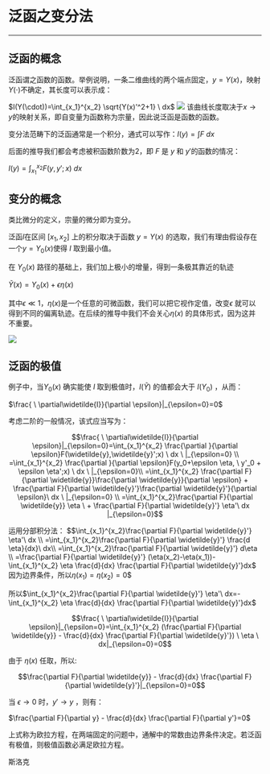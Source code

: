 # 泛函之变分法

-----

## 泛函的概念
泛函谓之函数的函数。举例说明，一条二维曲线的两个端点固定，$y=Y(x)$，映射$Y(\cdot)$不确定，其长度可以表示成：

$I(Y(\cdot))=\int_{x_1}^{x_2} \sqrt{Y(x)'^2+1}  \ dx$
![](https://notes.sjtu.edu.cn/uploads/upload_7e90f6c3c9c4ecba539a6943e56b2f49.png)
该曲线长度取决于$x\to y$的映射关系，即自变量为函数称为宗量，因此说泛函是函数的函数。

变分法范畴下的泛函通常是一个积分，通式可以写作：$I(y)=\int F \ dx$

后面的推导我们都会考虑被积函数阶数为2，即 $F$ 是 $y$ 和 $y'$的函数的情况：

$I(y)=\int_{x_1}^{x_2} F(y,y';x) \ dx$

## 变分的概念
类比微分的定义，宗量的微分即为变分。

泛函$I$在区间 $[x_1,x_2]$ 上的积分取决于函数 $y=Y(x)$ 的选取，我们有理由假设存在一个$y=Y_0(x)$使得 $I$ 取到最小值。

在 $Y_0(x)$ 路径的基础上，我们加上极小的增量，得到一条极其靠近的轨迹

$\widetilde{Y}(x)=Y_0(x)+\epsilon \eta(x)$

其中$\epsilon \ll 1$，$\eta(x)$是一个任意的可微函数，我们可以把它视作定值，改变$\epsilon$ 就可以得到不同的偏离轨迹。在后续的推导中我们不会关心$\eta(x)$ 的具体形式，因为这并不重要。

![](https://notes.sjtu.edu.cn/uploads/upload_f35c316597a55111c47996710bd24cd2.png)

## 泛函的极值
例子中，当$Y_0(x)$ 确实能使 $I$ 取到极值时，$I(\widetilde{Y})$ 的值都会大于 $I(Y_0)$ ，从而：

$\frac{ \ \partial\widetilde{I}}{\partial  \epsilon}|_{\epsilon=0}=0$

考虑二阶的一般情况，该式应当写为：

$$\frac{ \ \partial\widetilde{I}}{\partial  \epsilon}|_{\epsilon=0}=\int_{x_1}^{x_2} \frac{\partial }{\partial \epsilon}F(\widetilde{y},\widetilde{y}';x) \ dx  \ |_{\epsilon=0} \\ 
=\int_{x_1}^{x_2} \frac{\partial }{\partial \epsilon}F(y_0+\epsilon \eta, \ y'_0 + \epsilon \eta';x) \ dx  \ |_{\epsilon=0}\\ 
=\int_{x_1}^{x_2} \frac{\partial F}{\partial \widetilde{y}}\frac{\partial \widetilde{y}}{\partial \epsilon} + \frac{\partial F}{\partial \widetilde{y}'}\frac{\partial \widetilde{y}'}{\partial \epsilon}\ dx  \ |_{\epsilon=0} \\
=\int_{x_1}^{x_2}\frac{\partial F}{\partial \widetilde{y}} \eta \ + \frac{\partial F}{\partial \widetilde{y}'} \eta'\ dx |_{\epsilon=0}$$

运用分部积分法：
$$\int_{x_1}^{x_2}\frac{\partial F}{\partial \widetilde{y}'} \eta'\ dx \\
=\int_{x_1}^{x_2}\frac{\partial F}{\partial \widetilde{y}'} \frac{d \eta}{dx}\ dx\\ 
=\int_{x_1}^{x_2}\frac{\partial F}{\partial \widetilde{y}'}  d\eta \\
=\frac{\partial F}{\partial \widetilde{y}'}  (\eta(x_2)-\eta(x_1))-\int_{x_1}^{x_2} \eta \frac{d}{dx} \frac{\partial F}{\partial \widetilde{y}'}dx$
因为边界条件，所以$\eta(x_1)=\eta(x_2)=0$$

所以$\int_{x_1}^{x_2}\frac{\partial F}{\partial \widetilde{y}'} \eta'\ dx=-\int_{x_1}^{x_2} \eta \frac{d}{dx} \frac{\partial F}{\partial \widetilde{y}'}dx$

$$\frac{ \ \partial\widetilde{I}}{\partial  \epsilon}|_{\epsilon=0}=\int_{x_1}^{x_2} (\frac{\partial F}{\partial \widetilde{y}} - \frac{d}{dx} \frac{\partial F}{\partial \widetilde{y}'}) \ \eta \ dx|_{\epsilon=0}=0$$

由于 $\eta(x)$ 任取，所以:

$$\frac{\partial F}{\partial \widetilde{y}} - \frac{d}{dx} \frac{\partial F}{\partial \widetilde{y}'}|_{\epsilon=0}=0$$

当 $\epsilon \to 0$ 时，$y' \to y$ ，则有：

$\frac{\partial F}{\partial y} - \frac{d}{dx} \frac{\partial F}{\partial y'}=0$

上式称为欧拉方程，在两端固定的问题中，通解中的常数由边界条件决定。若泛函有极值，则极值函数必满足欧拉方程。

斯洛克











